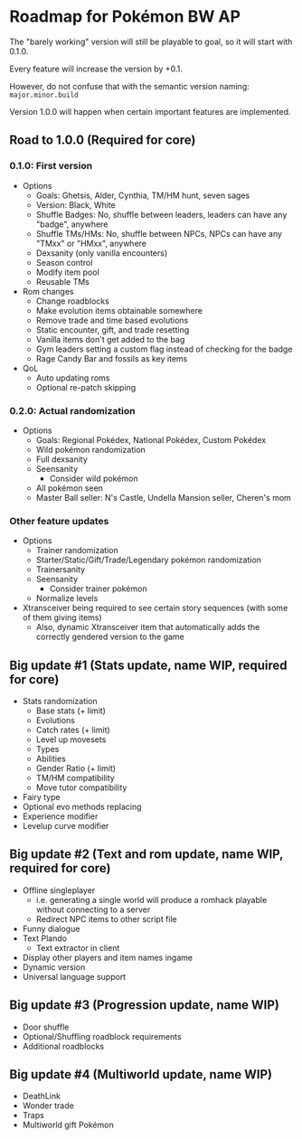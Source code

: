 # Roadmap for Pokémon BW AP

The "barely working" version will still be playable to goal, so it will start with 0.1.0.

Every feature will increase the version by +0.1.

However, do not confuse that with the semantic version naming: `major.minor.build`

Version 1.0.0 will happen when certain important features are implemented.

## Road to 1.0.0 (Required for core)

### 0.1.0: First version

- Options
  - Goals: Ghetsis, Alder, Cynthia, TM/HM hunt, seven sages
  - Version: Black, White
  - Shuffle Badges: No, shuffle between leaders, leaders can have any "badge", anywhere
  - Shuffle TMs/HMs: No, shuffle between NPCs, NPCs can have any "TMxx" or "HMxx", anywhere
  - Dexsanity (only vanilla encounters)
  - Season control
  - Modify item pool
  - Reusable TMs
- Rom changes
  - Change roadblocks
  - Make evolution items obtainable somewhere
  - Remove trade and time based evolutions
  - Static encounter, gift, and trade resetting
  - Vanilla items don't get added to the bag
  - Gym leaders setting a custom flag instead of checking for the badge
  - Rage Candy Bar and fossils as key items
- QoL
  - Auto updating roms
  - Optional re-patch skipping

### 0.2.0: Actual randomization
- Options
  - Goals: Regional Pokédex, National Pokédex, Custom Pokédex
  - Wild pokémon randomization
  - Full dexsanity
  - Seensanity
    - Consider wild pokémon
  - All pokémon seen
  - Master Ball seller: N's Castle, Undella Mansion seller, Cheren's mom

### Other feature updates
- Options
  - Trainer randomization
  - Starter/Static/Gift/Trade/Legendary pokémon randomization
  - Trainersanity
  - Seensanity
    - Consider trainer pokémon
  - Normalize levels
- Xtransceiver being required to see certain story sequences (with some of them giving items)
  - Also, dynamic Xtransceiver item that automatically adds the correctly gendered version to the game

## Big update #1 (Stats update, name WIP, required for core)

- Stats randomization
  - Base stats (+ limit)
  - Evolutions
  - Catch rates (+ limit)
  - Level up movesets
  - Types
  - Abilities
  - Gender Ratio (+ limit)
  - TM/HM compatibility
  - Move tutor compatibility
- Fairy type
- Optional evo methods replacing
- Experience modifier
- Levelup curve modifier

## Big update #2 (Text and rom update, name WIP, required for core)

- Offline singleplayer
  - i.e. generating a single world will produce a romhack playable without connecting to a server
  - Redirect NPC items to other script file
- Funny dialogue
- Text Plando
  - Text extractor in client
- Display other players and item names ingame
- Dynamic version
- Universal language support

## Big update #3 (Progression update, name WIP)

- Door shuffle
- Optional/Shuffling roadblock requirements
- Additional roadblocks

## Big update #4 (Multiworld update, name WIP)

- DeathLink
- Wonder trade
- Traps
- Multiworld gift Pokémon

